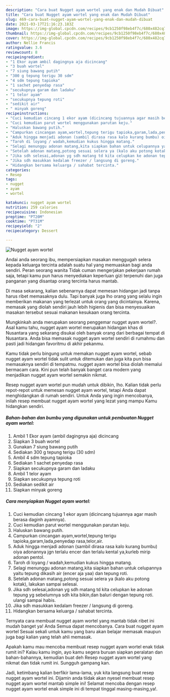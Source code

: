 ```yaml
---
description: "Cara buat Nugget ayam wortel yang enak dan Mudah Dibuat"
title: "Cara buat Nugget ayam wortel yang enak dan Mudah Dibuat"
slug: 469-cara-buat-nugget-ayam-wortel-yang-enak-dan-mudah-dibuat
date: 2021-03-17T21:16:23.183Z
image: https://img-global.cpcdn.com/recipes/9cb1250f98eb4f7c/680x482cq70/nugget-ayam-wortel-foto-resep-utama.jpg
thumbnail: https://img-global.cpcdn.com/recipes/9cb1250f98eb4f7c/680x482cq70/nugget-ayam-wortel-foto-resep-utama.jpg
cover: https://img-global.cpcdn.com/recipes/9cb1250f98eb4f7c/680x482cq70/nugget-ayam-wortel-foto-resep-utama.jpg
author: Nellie Francis
ratingvalue: 3.6
reviewcount: 8
recipeingredient:
- "1 Ekor ayam ambil dagingnya aja dicincang"
- "3 buah wortel"
- "7 siung bawang putih"
- "300 g tepung terigu 30 sdm"
- "4 sdm tepung tapioka"
- "1 sachet penyedap rasa"
- "secukupnya garam dan ladaku"
- "1 telor ayam"
- "secukupnya tepung roti"
- "sedikit air"
- " minyak goreng"
recipeinstructions:
- "Cuci kemudian cincang 1 ekor ayam (dicincang tujuannya agar masih berasa daginh ayamnya)."
- "Cuci kemudian parut wortel menggunakan parutan keju."
- "Haluskan bawang putih."
- "Campurkan cincangan ayam,wortel,tepung terigu tapioka,garam,lada,penyedap rasa,telor,air."
- "Aduk hingga menjadi adonan (sambil dirasa rasa kalo kurang bumbu) oiya adonannya jgn terlalu encer dan terlalu kental ya,kurleb mirip adonan pentol."
- "Taroh di loyang / wadah,kemudian kukus hingga matang."
- "Selagi menunggu adonan matang,kita siapkan bahan untuk celupannya yaitu tepung dikasih air (encer aja yaa) dan tepung roti."
- "Setelah adonan matang,potong sesuai selera ya (kalo aku potong kotak), lakukan sampai selesai."
- "Jika sdh selesai,adonan yg sdh matang td kita celupkan ke adonan tepung yg sebelumnya sdh kita bikin,dan baluri dengan tepung roti. ulangi sampai habis."
- "Jika sdh masukkan kedalam freezer / langsung di goreng."
- "Hidangkan bersama keluarga / sahabat tercinta."
categories:
- Resep
tags:
- nugget
- ayam
- wortel

katakunci: nugget ayam wortel 
nutrition: 259 calories
recipecuisine: Indonesian
preptime: "PT20M"
cooktime: "PT31M"
recipeyield: "2"
recipecategory: Dessert

---
```



![Nugget ayam wortel](https://img-global.cpcdn.com/recipes/9cb1250f98eb4f7c/680x482cq70/nugget-ayam-wortel-foto-resep-utama.jpg)

Andai anda seorang ibu, mempersiapkan masakan menggugah selera kepada keluarga tercinta adalah suatu hal yang memuaskan bagi anda sendiri. Peran seorang  wanita Tidak cuman mengerjakan pekerjaan rumah saja, tetapi kamu pun harus menyediakan keperluan gizi terpenuhi dan juga panganan yang disantap orang tercinta harus mantab.

Di masa  sekarang, kalian sebenarnya dapat memesan hidangan jadi tanpa harus ribet memasaknya dulu. Tapi banyak juga lho orang yang selalu ingin memberikan makanan yang terlezat untuk orang yang dicintainya. Karena, memasak yang diolah sendiri jauh lebih higienis dan bisa menyesuaikan masakan tersebut sesuai makanan kesukaan orang tercinta. 



Mungkinkah anda merupakan seorang penggemar nugget ayam wortel?. Asal kamu tahu, nugget ayam wortel merupakan hidangan khas di Nusantara yang sekarang disukai oleh banyak orang dari berbagai tempat di Nusantara. Anda bisa memasak nugget ayam wortel sendiri di rumahmu dan pasti jadi hidangan favoritmu di akhir pekanmu.

Kamu tidak perlu bingung untuk memakan nugget ayam wortel, sebab nugget ayam wortel tidak sulit untuk ditemukan dan juga kita pun bisa memasaknya sendiri di tempatmu. nugget ayam wortel bisa diolah memalui bermacam cara. Kini pun telah banyak banget cara modern yang menjadikan nugget ayam wortel semakin nikmat.

Resep nugget ayam wortel pun mudah untuk dibikin, lho. Kalian tidak perlu repot-repot untuk memesan nugget ayam wortel, tetapi Anda dapat menghidangkan di rumah sendiri. Untuk Anda yang ingin mencobanya, inilah resep membuat nugget ayam wortel yang lezat yang mampu Kamu hidangkan sendiri.

<!--inarticleads1-->

##### Bahan-bahan dan bumbu yang digunakan untuk pembuatan Nugget ayam wortel:

1. Ambil 1 Ekor ayam (ambil dagingnya aja) dicincang
1. Siapkan 3 buah wortel
1. Gunakan 7 siung bawang putih
1. Sediakan 300 g tepung terigu (30 sdm)
1. Ambil 4 sdm tepung tapioka
1. Sediakan 1 sachet penyedap rasa
1. Siapkan secukupnya garam dan ladaku
1. Ambil 1 telor ayam
1. Siapkan secukupnya tepung roti
1. Sediakan sedikit air
1. Siapkan  minyak goreng




<!--inarticleads2-->

##### Cara menyiapkan Nugget ayam wortel:

1. Cuci kemudian cincang 1 ekor ayam (dicincang tujuannya agar masih berasa daginh ayamnya).
1. Cuci kemudian parut wortel menggunakan parutan keju.
1. Haluskan bawang putih.
1. Campurkan cincangan ayam,wortel,tepung terigu tapioka,garam,lada,penyedap rasa,telor,air.
1. Aduk hingga menjadi adonan (sambil dirasa rasa kalo kurang bumbu) oiya adonannya jgn terlalu encer dan terlalu kental ya,kurleb mirip adonan pentol.
1. Taroh di loyang / wadah,kemudian kukus hingga matang.
1. Selagi menunggu adonan matang,kita siapkan bahan untuk celupannya yaitu tepung dikasih air (encer aja yaa) dan tepung roti.
1. Setelah adonan matang,potong sesuai selera ya (kalo aku potong kotak), lakukan sampai selesai.
1. Jika sdh selesai,adonan yg sdh matang td kita celupkan ke adonan tepung yg sebelumnya sdh kita bikin,dan baluri dengan tepung roti. ulangi sampai habis.
1. Jika sdh masukkan kedalam freezer / langsung di goreng.
1. Hidangkan bersama keluarga / sahabat tercinta.




Ternyata cara membuat nugget ayam wortel yang mantab tidak ribet ini mudah banget ya! Anda Semua dapat mencobanya. Cara buat nugget ayam wortel Sesuai sekali untuk kamu yang baru akan belajar memasak maupun juga bagi kalian yang telah ahli memasak.

Apakah kamu mau mencoba membuat resep nugget ayam wortel enak tidak rumit ini? Kalau kamu ingin, ayo kamu segera buruan siapkan peralatan dan bahan-bahannya, kemudian buat deh Resep nugget ayam wortel yang nikmat dan tidak rumit ini. Sungguh gampang kan. 

Jadi, ketimbang kalian berfikir lama-lama, yuk kita langsung buat resep nugget ayam wortel ini. Dijamin anda tiidak akan nyesel membuat resep nugget ayam wortel mantab simple ini! Selamat mencoba dengan resep nugget ayam wortel enak simple ini di tempat tinggal masing-masing,ya!.

